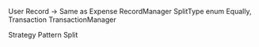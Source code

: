 
User
Record -> Same as Expense
RecordManager
SplitType enum Equally,
Transaction
TransactionManager



Strategy Pattern
Split

    